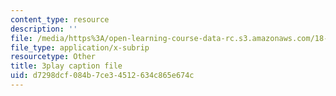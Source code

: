 ```yaml
---
content_type: resource
description: ''
file: /media/https%3A/open-learning-course-data-rc.s3.amazonaws.com/18-01-single-variable-calculus-fall-2006/d7298dcf084b7ce34512634c865e674c_5q_3FDOkVRQ.srt
file_type: application/x-subrip
resourcetype: Other
title: 3play caption file
uid: d7298dcf-084b-7ce3-4512-634c865e674c
---
```

